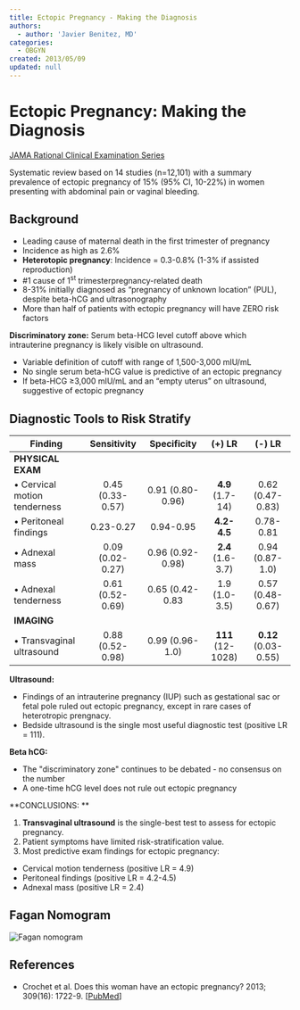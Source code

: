 ```yaml
---
title: Ectopic Pregnancy - Making the Diagnosis
authors:
  - author: 'Javier Benitez, MD'
categories:
  - OBGYN
created: 2013/05/09
updated: null
---
```


# Ectopic Pregnancy: Making the Diagnosis

[JAMA Rational Clinical Examination Series](https://www.ncbi.nlm.nih.gov/pubmed/?term=23613077)

Systematic review based on 14 studies (n=12,101) with a summary prevalence of ectopic pregnancy of 15% (95% CI, 10-22%) in women presenting with abdominal pain or vaginal bleeding. 

## Background

- Leading cause of maternal death in the first trimester of pregnancy
- Incidence as high as 2.6%
- **Heterotopic pregnancy**: Incidence = 0.3-0.8% (1-3% if assisted reproduction)
- \#1 cause of 1<sup>st</sup> trimesterpregnancy-related death
- 8-31% initially diagnosed as “pregnancy of unknown location” (PUL), despite beta-hCG and ultrasonography
- More than half of patients with ectopic pregnancy will have ZERO risk factors

**Discriminatory zone:** Serum beta-HCG level cutoff above which intrauterine pregnancy is likely visible on ultrasound.

- Variable definition of cutoff with range of 1,500-3,000 mIU/mL
- No single serum beta-hCG value is predictive of an ectopic pregnancy
- If beta-HCG &ge;3,000 mIU/mL and an “empty uterus” on ultrasound, suggestive of ectopic pregnancy

## Diagnostic Tools to Risk Stratify

| **Finding**                  |  **Sensitivity** |  **Specificity** |     **(+) LR**    |      **(-) LR**      |
| ---------------------------- | :--------------: | :--------------: | :---------------: | :------------------: |
| **PHYSICAL EXAM**            |                  |                  |                   |                      |
| • Cervical motion tenderness | 0.45 (0.33-0.57) | 0.91 (0.80-0.96) |  **4.9** (1.7-14) |   0.62 (0.47-0.83)   |
| • Peritoneal findings        |     0.23-0.27    |     0.94-0.95    |    **4.2-4.5**    |       0.78-0.81      |
| • Adnexal mass               | 0.09 (0.02-0.27) | 0.96 (0.92-0.98) | **2.4** (1.6-3.7) |    0.94 (0.87-1.0)   |
| • Adnexal tenderness         | 0.61 (0.52-0.69) |  0.65 (0.42-0.83 |   1.9 (1.0-3.5)   |   0.57 (0.48-0.67)   |
| **IMAGING**                  |                  |                  |                   |                      |
| • Transvaginal ultrasound    | 0.88 (0.52-0.98) |  0.99 (0.96-1.0) | **111** (12-1028) | **0.12** (0.03-0.55) |

**Ultrasound:**

- Findings of an intrauterine pregnancy (IUP) such as gestational sac or fetal pole ruled out ectopic pregnancy, except in rare cases of heterotropic prengnacy.
- Bedside ultrasound is the single most useful diagnostic test (positive LR = 111). 

**Beta hCG:**

- The "discriminatory zone" continues to be debated - no consensus on the number
- A one-time hCG level does not rule out ectopic pregnancy

**CONCLUSIONS: **

1. **Transvaginal ultrasound** is the single-best test to assess for ectopic pregnancy.
2. Patient symptoms have limited risk-stratification value.
3. Most predictive exam findings for ectopic pregnancy: 

- Cervical motion tenderness (positive LR = 4.9)
- Peritoneal findings (positive LR = 4.2-4.5)
- Adnexal mass (positive LR = 2.4)

## Fagan Nomogram

![Fagan nomogram](media/ectopic-diagnosis_image-2.png)

## References

- Crochet et al. Does this woman have an ectopic pregnancy? 2013; 309(16): 1722-9. [[PubMed](https://www.ncbi.nlm.nih.gov/pubmed/?term=23613077)]
